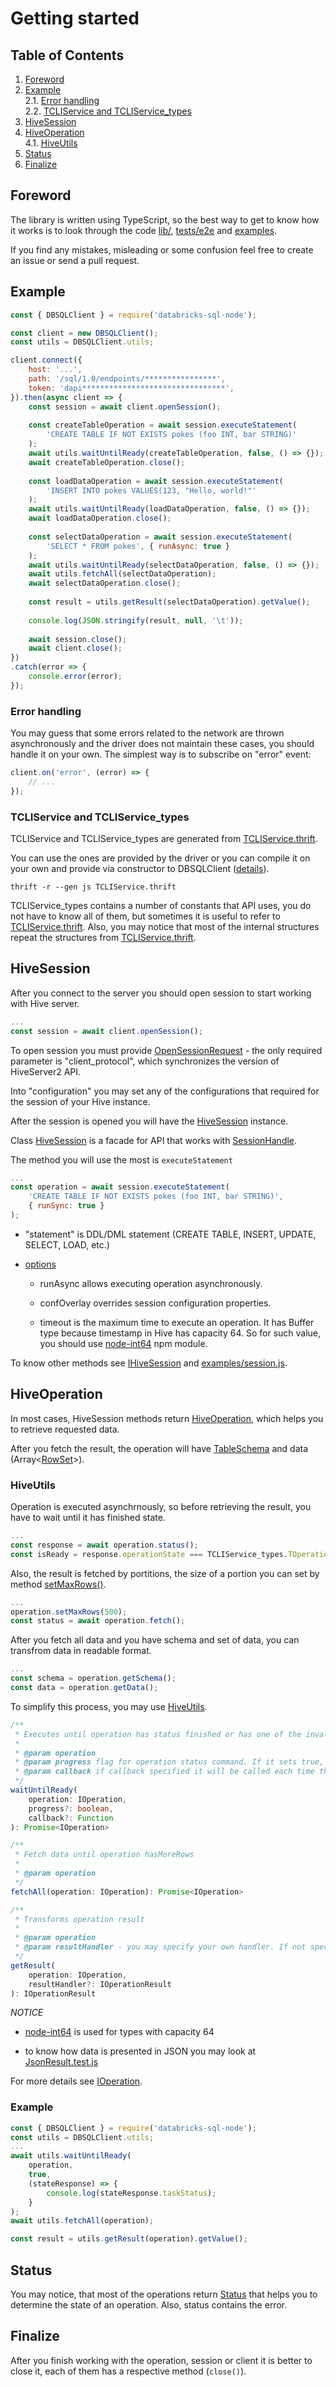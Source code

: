 # Getting started

## Table of Contents

1. [Foreword](#foreword) 
2. [Example](#example) \
   2.1. [Error handling](#error-handling) \
   2.2. [TCLIService and TCLIService_types](#tcliservice-and-tcliservice_types)
3. [HiveSession](#hivesession) 
4. [HiveOperation](#hiveoperation) \
   4.1. [HiveUtils](#hiveutils)
5. [Status](#status) 
6. [Finalize](#finalize)

## Foreword

The library is written using TypeScript, so the best way to get to know how it works is to look through the code [lib/](/lib/), [tests/e2e](/tests/e2e/) and [examples](/examples).

If you find any mistakes, misleading or some confusion feel free to create an issue or send a pull request.

## Example

```javascript
const { DBSQLClient } = require('databricks-sql-node');

const client = new DBSQLClient();
const utils = DBSQLClient.utils;

client.connect({ 
    host: '...', 
    path: '/sql/1.0/endpoints/****************', 
    token: 'dapi********************************', 
}).then(async client => {
    const session = await client.openSession();
    
    const createTableOperation = await session.executeStatement(
        'CREATE TABLE IF NOT EXISTS pokes (foo INT, bar STRING)'
    );
    await utils.waitUntilReady(createTableOperation, false, () => {});
    await createTableOperation.close();
    
    const loadDataOperation = await session.executeStatement(
        'INSERT INTO pokes VALUES(123, "Hello, world!"'
    );
    await utils.waitUntilReady(loadDataOperation, false, () => {});
    await loadDataOperation.close();
    
    const selectDataOperation = await session.executeStatement(
        'SELECT * FROM pokes', { runAsync: true }
    );
    await utils.waitUntilReady(selectDataOperation, false, () => {});
    await utils.fetchAll(selectDataOperation);
    await selectDataOperation.close();
    
    const result = utils.getResult(selectDataOperation).getValue();
    
    console.log(JSON.stringify(result, null, '\t'));
    
    await session.close();
    await client.close();
})
.catch(error => {
    console.error(error);
});
```

### Error handling

You may guess that some errors related to the network are thrown asynchronously and the driver does not maintain these cases, you should handle it on your own. The simplest way is to subscribe on "error" event:

```javascript
client.on('error', (error) => {
    // ...
});
```

### TCLIService and TCLIService_types

TCLIService and TCLIService_types are generated from [TCLIService.thrift](https://github.com/apache/hive/blob/master/service-rpc/if/TCLIService.thrift).

You can use the ones are provided by the driver or you can compile it on your own and provide via constructor to DBSQLClient ([details](https://thrift.apache.org/tutorial/)).

```
thrift -r --gen js TCLIService.thrift
```

TCLIService_types contains a number of constants that API uses, you do not have to know all of them, but sometimes it is useful to refer to [TCLIService.thrift](/thrift/TCLIService.thrift). Also, you may notice that most of the internal structures repeat the structures from [TCLIService.thrift](/thrift/TCLIService.thrift).

## HiveSession

After you connect to the server you should open session to start working with Hive server.

```javascript
...
const session = await client.openSession();
```

To open session you must provide [OpenSessionRequest](/lib/hive/Commands/OpenSessionCommand.ts#L20) - the only required parameter is "client_protocol", which synchronizes the version of HiveServer2 API.

Into "configuration" you may set any of the configurations that required for the session of your Hive instance.

After the session is opened you will have the [HiveSession](/lib/HiveSession.ts) instance.

Class [HiveSession](/lib/HiveSession.ts) is a facade for API that works with [SessionHandle](/lib/hive/Types/index.ts#L77).

The method you will use the most is `executeStatement`

```javascript
...
const operation = await session.executeStatement(
    'CREATE TABLE IF NOT EXISTS pokes (foo INT, bar STRING)',
    { runSync: true }
);
```

- "statement" is DDL/DML statement (CREATE TABLE, INSERT, UPDATE, SELECT, LOAD, etc.)

- [options](/lib/contracts/IHiveSession.ts#L14)

   - runAsync allows executing operation asynchronously.

   - confOverlay overrides session configuration properties.

   - timeout is the maximum time to execute an operation. It has Buffer type because timestamp in Hive has capacity 64. So for such value, you should use [node-int64](https://www.npmjs.com/package/node-int64) npm module.

To know other methods see [IHiveSession](/lib/contracts/IHiveSession.ts) and [examples/session.js](/examples/session.js).

## HiveOperation

In most cases, HiveSession methods return [HiveOperation](/lib/HiveOperation.ts), which helps you to retrieve requested data.

After you fetch the result, the operation will have [TableSchema](/lib/hive/Types/index.ts#L143) and data (Array<[RowSet](/lib/hive/Types/index.ts#L218)>).

### HiveUtils

Operation is executed asynchrnously, so before retrieving the result, you have to wait until it has finished state.

```javascript
...
const response = await operation.status();
const isReady = response.operationState === TCLIService_types.TOperationState.FINISHED_STATE;
```

Also, the result is fetched by portitions, the size of a portion you can set by method [setMaxRows()](/lib/HiveOperation.ts#L115).

```javascript
...
operation.setMaxRows(500);
const status = await operation.fetch();
```

After you fetch all data and you have schema and set of data, you can transfrom data in readable format. 

```javascript
...
const schema = operation.getSchema();
const data = operation.getData();
```

To simplify this process, you may use [HiveUtils](/lib/utils/HiveUtils.ts).

```typescript
/**
 * Executes until operation has status finished or has one of the invalid states
 * 
 * @param operation
 * @param progress flag for operation status command. If it sets true, response will include progressUpdateResponse with progress information
 * @param callback if callback specified it will be called each time the operation status response received and it will be passed as first parameter
 */
waitUntilReady(
    operation: IOperation,
    progress?: boolean,
    callback?: Function
): Promise<IOperation>

/**
 * Fetch data until operation hasMoreRows
 * 
 * @param operation
 */
fetchAll(operation: IOperation): Promise<IOperation>

/**
 * Transforms operation result
 * 
 * @param operation
 * @param resultHandler - you may specify your own handler. If not specified the result is transformed to JSON
 */
getResult(
    operation: IOperation,
    resultHandler?: IOperationResult
): IOperationResult
```

*NOTICE*

- [node-int64](https://www.npmjs.com/package/node-int64) is used for types with capacity 64

- to know how data is presented in JSON you may look at [JsonResult.test.js](/tests/unit/result/JsonResult.test.js)

For more details see [IOperation](/lib/contracts/IOperation.ts).

### Example

```javascript
const { DBSQLClient } = require('databricks-sql-node');
const utils = DBSQLClient.utils;
...
await utils.waitUntilReady(
    operation,
    true,
    (stateResponse) => {
        console.log(stateResponse.taskStatus);
    }
);
await utils.fetchAll(operation);

const result = utils.getResult(operation).getValue();
```

## Status

You may notice, that most of the operations return [Status](/lib/dto/Status.ts) that helps you to determine the state of an operation. Also, status contains the error.

## Finalize

After you finish working with the operation, session or client it is better to close it, each of them has a respective method (`close()`).
